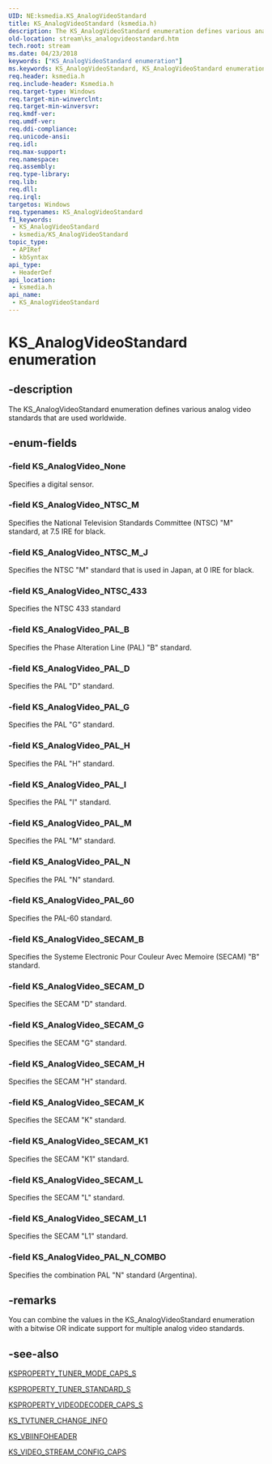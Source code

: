 ```yaml
---
UID: NE:ksmedia.KS_AnalogVideoStandard
title: KS_AnalogVideoStandard (ksmedia.h)
description: The KS_AnalogVideoStandard enumeration defines various analog video standards that are used worldwide.
old-location: stream\ks_analogvideostandard.htm
tech.root: stream
ms.date: 04/23/2018
keywords: ["KS_AnalogVideoStandard enumeration"]
ms.keywords: KS_AnalogVideoStandard, KS_AnalogVideoStandard enumeration [Streaming Media Devices], KS_AnalogVideo_NTSC_433, KS_AnalogVideo_NTSC_M, KS_AnalogVideo_NTSC_M_J, KS_AnalogVideo_None, KS_AnalogVideo_PAL_60, KS_AnalogVideo_PAL_B, KS_AnalogVideo_PAL_D, KS_AnalogVideo_PAL_G, KS_AnalogVideo_PAL_H, KS_AnalogVideo_PAL_I, KS_AnalogVideo_PAL_M, KS_AnalogVideo_PAL_N, KS_AnalogVideo_PAL_N_COMBO, KS_AnalogVideo_SECAM_B, KS_AnalogVideo_SECAM_D, KS_AnalogVideo_SECAM_G, KS_AnalogVideo_SECAM_H, KS_AnalogVideo_SECAM_K, KS_AnalogVideo_SECAM_K1, KS_AnalogVideo_SECAM_L, KS_AnalogVideo_SECAM_L1, ksmedia/KS_AnalogVideoStandard, ksmedia/KS_AnalogVideo_NTSC_433, ksmedia/KS_AnalogVideo_NTSC_M, ksmedia/KS_AnalogVideo_NTSC_M_J, ksmedia/KS_AnalogVideo_None, ksmedia/KS_AnalogVideo_PAL_60, ksmedia/KS_AnalogVideo_PAL_B, ksmedia/KS_AnalogVideo_PAL_D, ksmedia/KS_AnalogVideo_PAL_G, ksmedia/KS_AnalogVideo_PAL_H, ksmedia/KS_AnalogVideo_PAL_I, ksmedia/KS_AnalogVideo_PAL_M, ksmedia/KS_AnalogVideo_PAL_N, ksmedia/KS_AnalogVideo_PAL_N_COMBO, ksmedia/KS_AnalogVideo_SECAM_B, ksmedia/KS_AnalogVideo_SECAM_D, ksmedia/KS_AnalogVideo_SECAM_G, ksmedia/KS_AnalogVideo_SECAM_H, ksmedia/KS_AnalogVideo_SECAM_K, ksmedia/KS_AnalogVideo_SECAM_K1, ksmedia/KS_AnalogVideo_SECAM_L, ksmedia/KS_AnalogVideo_SECAM_L1, stream.ks_analogvideostandard, vidcapstruct_90d60791-13e2-42ec-a641-6eee5bbf25fa.xml
req.header: ksmedia.h
req.include-header: Ksmedia.h
req.target-type: Windows
req.target-min-winverclnt: 
req.target-min-winversvr: 
req.kmdf-ver: 
req.umdf-ver: 
req.ddi-compliance: 
req.unicode-ansi: 
req.idl: 
req.max-support: 
req.namespace: 
req.assembly: 
req.type-library: 
req.lib: 
req.dll: 
req.irql: 
targetos: Windows
req.typenames: KS_AnalogVideoStandard
f1_keywords:
 - KS_AnalogVideoStandard
 - ksmedia/KS_AnalogVideoStandard
topic_type:
 - APIRef
 - kbSyntax
api_type:
 - HeaderDef
api_location:
 - ksmedia.h
api_name:
 - KS_AnalogVideoStandard
---
```


# KS_AnalogVideoStandard enumeration


## -description

The KS_AnalogVideoStandard enumeration defines various analog video standards that are used worldwide.

## -enum-fields

### -field KS_AnalogVideo_None

Specifies a digital sensor.

### -field KS_AnalogVideo_NTSC_M

Specifies the National Television Standards Committee (NTSC) "M" standard, at 7.5 IRE for black.

### -field KS_AnalogVideo_NTSC_M_J

Specifies the NTSC "M" standard that is used in Japan, at 0 IRE for black.

### -field KS_AnalogVideo_NTSC_433

Specifies the NTSC 433 standard

### -field KS_AnalogVideo_PAL_B

Specifies the Phase Alteration Line (PAL) "B" standard.

### -field KS_AnalogVideo_PAL_D

Specifies the PAL "D" standard.

### -field KS_AnalogVideo_PAL_G

Specifies the PAL "G" standard.

### -field KS_AnalogVideo_PAL_H

Specifies the PAL "H" standard.

### -field KS_AnalogVideo_PAL_I

Specifies the PAL "I" standard.

### -field KS_AnalogVideo_PAL_M

Specifies the PAL "M" standard.

### -field KS_AnalogVideo_PAL_N

Specifies the PAL "N" standard.

### -field KS_AnalogVideo_PAL_60

Specifies the PAL-60 standard.

### -field KS_AnalogVideo_SECAM_B

Specifies the Systeme Electronic Pour Couleur Avec Memoire (SECAM) "B" standard.

### -field KS_AnalogVideo_SECAM_D

Specifies the SECAM "D" standard.

### -field KS_AnalogVideo_SECAM_G

Specifies the SECAM "G" standard.

### -field KS_AnalogVideo_SECAM_H

Specifies the SECAM "H" standard.

### -field KS_AnalogVideo_SECAM_K

Specifies the SECAM "K" standard.

### -field KS_AnalogVideo_SECAM_K1

Specifies the SECAM "K1" standard.

### -field KS_AnalogVideo_SECAM_L

Specifies the SECAM "L" standard.

### -field KS_AnalogVideo_SECAM_L1

Specifies the SECAM "L1" standard.

### -field KS_AnalogVideo_PAL_N_COMBO

Specifies the combination PAL "N" standard (Argentina).

## -remarks

You can combine the values in the KS_AnalogVideoStandard enumeration with a bitwise OR  indicate support for multiple analog video standards.

## -see-also

<a href="/windows-hardware/drivers/ddi/ksmedia/ns-ksmedia-ksproperty_tuner_mode_caps_s">KSPROPERTY_TUNER_MODE_CAPS_S</a>



<a href="/windows-hardware/drivers/ddi/ksmedia/ns-ksmedia-ksproperty_tuner_standard_s">KSPROPERTY_TUNER_STANDARD_S</a>



<a href="/windows-hardware/drivers/ddi/ksmedia/ns-ksmedia-ksproperty_videodecoder_caps_s">KSPROPERTY_VIDEODECODER_CAPS_S</a>



<a href="/windows-hardware/drivers/ddi/ksmedia/ns-ksmedia-tagks_tvtuner_change_info">KS_TVTUNER_CHANGE_INFO</a>



<a href="/windows-hardware/drivers/ddi/ksmedia/ns-ksmedia-tagks_vbiinfoheader">KS_VBIINFOHEADER</a>



<a href="/windows-hardware/drivers/ddi/ksmedia/ns-ksmedia-_ks_video_stream_config_caps">KS_VIDEO_STREAM_CONFIG_CAPS</a>

